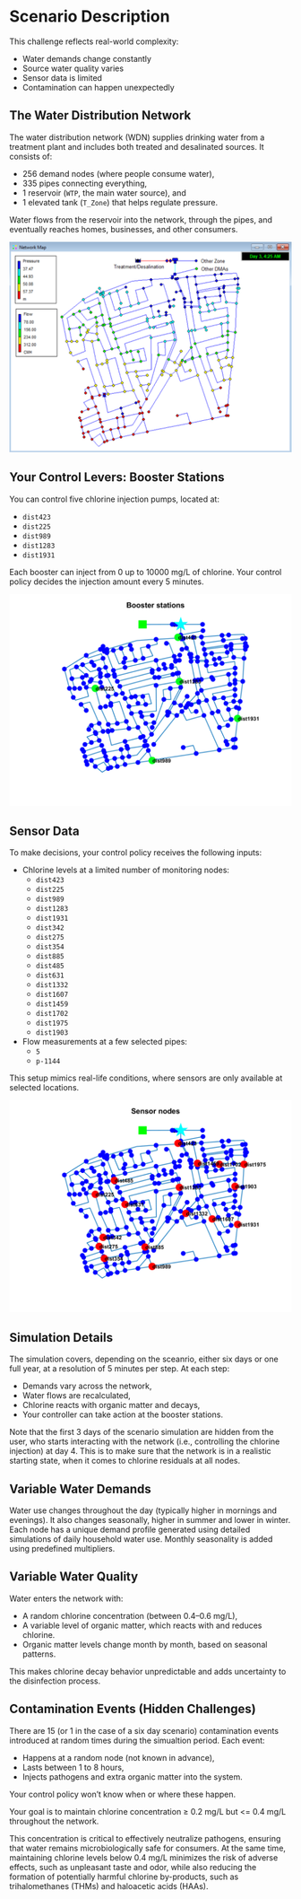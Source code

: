 # Scenario Description

This challenge reflects real-world complexity:

- Water demands change constantly
- Source water quality varies
- Sensor data is limited
- Contamination can happen unexpectedly

## The Water Distribution Network

The water distribution network (WDN) supplies drinking water from a treatment plant and includes both treated and desalinated sources.
It consists of:

- 256 demand nodes (where people consume water),
- 335 pipes connecting everything,
- 1 reservoir (`WTP`, the main water source), and
- 1 elevated tank (`T_Zone`) that helps regulate pressure.

Water flows from the reservoir into the network, through the pipes, and eventually reaches homes, businesses, and other consumers.

![The Water Distribution Network](Figures/cydbp.png)

## Your Control Levers: Booster Stations
You can control five chlorine injection pumps, located at:

- `dist423`
- `dist225`
- `dist989`
- `dist1283`
- `dist1931`

Each booster can inject from 0 up to $10000$ mg/L of chlorine.
Your control policy decides the injection amount every 5 minutes.

![Chlorine booster stations](Figures/booster_stations.png)


## Sensor Data
To make decisions, your control policy receives the following inputs:

- Chlorine levels at a limited number of monitoring nodes:
    - `dist423`
    - `dist225`
    - `dist989`
    - `dist1283`
    - `dist1931`
    - `dist342`
    - `dist275`
    - `dist354`
    - `dist885`
    - `dist485`
    - `dist631`
    - `dist1332`
    - `dist1607`
    - `dist1459`
    - `dist1702`
    - `dist1975`
    - `dist1903`
- Flow measurements at a few selected pipes:
    - `5`
    - `p-1144`

This setup mimics real-life conditions, where sensors are only available at selected locations.

![Chlorine sensor nodes](Figures/sensor_nodes.png)


## Simulation Details
The simulation covers, depending on the sceanrio, either six days or one full year, at a resolution of 5 minutes per step.
At each step:

- Demands vary across the network,
- Water flows are recalculated,
- Chlorine reacts with organic matter and decays,
- Your controller can take action at the booster stations.

Note that the first 3 days of the scenario simulation are hidden from the user, who starts interacting with the network (i.e., controlling the chlorine injection) at day 4. This is to make sure that the network is in a realistic starting state, when it comes to chlorine residuals at all nodes.

## Variable Water Demands

Water use changes throughout the day (typically higher in mornings and evenings).
It also changes seasonally, higher in summer and lower in winter.
Each node has a unique demand profile generated using detailed simulations of daily household water use.
Monthly seasonality is added using predefined multipliers.

## Variable Water Quality
Water enters the network with:

- A random chlorine concentration (between 0.4–0.6 mg/L),
- A variable level of organic matter, which reacts with and reduces chlorine.
- Organic matter levels change month by month, based on seasonal patterns.

This makes chlorine decay behavior unpredictable and adds uncertainty to the disinfection process.

## Contamination Events (Hidden Challenges)
There are 15 (or 1 in the case of a six day scenario) contamination events introduced at random times during the simualtion period.
Each event:

- Happens at a random node (not known in advance),
- Lasts between 1 to 8 hours,
- Injects pathogens and extra organic matter into the system.

Your control policy won’t know when or where these happen.

Your goal is to maintain chlorine concentration  ≥ 0.2 mg/L but <= 0.4 mg/L throughout the network. 

This concentration is critical to effectively neutralize pathogens, ensuring that water remains microbiologically safe for consumers. At the same time, maintaining chlorine levels below 0.4 mg/L minimizes the risk of adverse effects, such as unpleasant taste and odor, while also reducing the formation of potentially harmful chlorine by-products, such as trihalomethanes (THMs) and haloacetic acids (HAAs).
